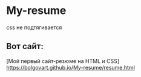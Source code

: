 # My-resume
css не подтягивается
## Вот сайт:
[Мой первый сайт-резюме на HTML и CSS] https://bolgovart.github.io/My-resume/resume.html
